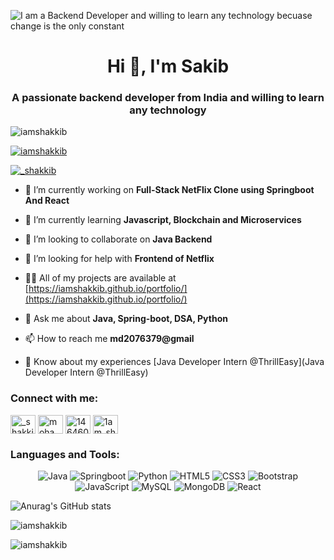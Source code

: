 ![I am a Backend Developer and willing to learn any technology becuase change is the only constant](https://media-exp1.licdn.com/dms/image/C5616AQGF-BBBH7jLZQ/profile-displaybackgroundimage-shrink_350_1400/0/1642866990931?e=1648080000&v=beta&t=FXuRTltnhsm0YmYR8zwCek4JuLNKQvuJfrsdfZaI0hE)
<h1 align="center">Hi 👋, I'm Sakib</h1>
<h3 align="center">A passionate backend developer from India and willing to learn any technology</h3>

<p align="left"> <img src="https://komarev.com/ghpvc/?username=iamshakkib&label=Profile%20views&color=0e75b6&style=flat" alt="iamshakkib" /> </p>

<p align="left"> <a href="https://github.com/ryo-ma/github-profile-trophy"><img src="https://github-profile-trophy.vercel.app/?username=iamshakkib" alt="iamshakkib" /></a> </p>

<p align="left"> <a href="https://twitter.com/_shakkib" target="blank"><img src="https://img.shields.io/twitter/follow/_shakkib?logo=twitter&style=for-the-badge" alt="_shakkib" /></a> </p>

- 🔭 I’m currently working on **Full-Stack NetFlix Clone using Springboot And React**

- 🌱 I’m currently learning **Javascript, Blockchain and Microservices**

- 👯 I’m looking to collaborate on **Java Backend**

- 🤝 I’m looking for help with **Frontend of Netflix**

- 👨‍💻 All of my projects are available at [https://iamshakkib.github.io/portfolio/](https://iamshakkib.github.io/portfolio/)

- 💬 Ask me about **Java, Spring-boot, DSA, Python**

- 📫 How to reach me **md2076379@gmail**

- 📄 Know about my experiences [Java Developer Intern @ThrillEasy](Java Developer Intern @ThrillEasy)

<h3 align="left">Connect with me:</h3>
<p align="left">
<a href="https://twitter.com/_shakkib" target="blank"><img align="center" src="https://raw.githubusercontent.com/rahuldkjain/github-profile-readme-generator/master/src/images/icons/Social/twitter.svg" alt="_shakkib" height="30" width="40" /></a>
<a href="https://linkedin.com/in/mohammed sakib" target="blank"><img align="center" src="https://raw.githubusercontent.com/rahuldkjain/github-profile-readme-generator/master/src/images/icons/Social/linked-in-alt.svg" alt="mohammed sakib" height="30" width="40" /></a>
<a href="https://stackoverflow.com/users/14646088" target="blank"><img align="center" src="https://raw.githubusercontent.com/rahuldkjain/github-profile-readme-generator/master/src/images/icons/Social/stack-overflow.svg" alt="14646088" height="30" width="40" /></a>
<a href="https://instagram.com/1am_shakkib" target="blank"><img align="center" src="https://raw.githubusercontent.com/rahuldkjain/github-profile-readme-generator/master/src/images/icons/Social/instagram.svg" alt="1am_shakkib" height="30" width="40" /></a>
</p>

<h3 align="left">Languages and Tools:</h3>
<p align="center">
<img alt="Java" src="https://img.shields.io/badge/java%20-%2300599C.svg?&style=for-the-badge&logo=%2B%2B&ogoColor=white"/>
<img alt="Springboot" src ="https://img.shields.io/badge/Springboot-%234ea94b.svg?&style=for-the-badge&logo=springboot&logoColor=red"/>
<img alt="Python" src="https://img.shields.io/badge/python%20-%2314354C.svg?&style=for-the-badge&logo=python&logoColor=white"/>
<img alt="HTML5" src="https://img.shields.io/badge/html5%20-%23E34F26.svg?&style=for-the-badge&logo=html5&logoColor=white"/>
<img alt="CSS3" src="https://img.shields.io/badge/css3%20-%231572B6.svg?&style=for-the-badge&logo=css3&logoColor=white"/>
<img alt="Bootstrap" src="https://img.shields.io/badge/bootstrap%20-%23563D7C.svg?&style=for-the-badge&logo=bootstrap&logoColor=white"/>
<img alt="JavaScript" src="https://img.shields.io/badge/javascript%20-%23323330.svg?&style=for-the-badge&logo=javascript&logoColor=%23F7DF1E"/>
<img alt="MySQL" src="https://img.shields.io/badge/mysql-%2300f.svg?&style=for-the-badge&logo=mysql&logoColor=white"/>
<img alt="MongoDB" src ="https://img.shields.io/badge/MongoDB-%234ea94b.svg?&style=for-the-badge&logo=mongodb&logoColor=white"/>
<img alt="React" src="https://img.shields.io/badge/react%20-%2320232a.svg?&style=for-the-badge&logo=react&logoColor=%2361DAFB"/>
</p>

![Anurag's GitHub stats](https://github-readme-stats.vercel.app/api?username=iamshakkib&theme=dark&show_icons=true)

<p><img align="left" src="https://github-readme-stats.vercel.app/api/top-langs?username=iamshakkib&show_icons=true&locale=en&layout=compact" alt="iamshakkib" /></p>
<br>

<p><img align="center" src="https://github-readme-streak-stats.herokuapp.com/?user=iamshakkib&" alt="iamshakkib" /></p>

